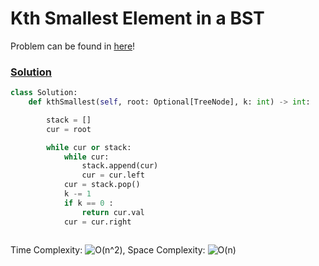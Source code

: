 # Kth Smallest Element in a BST
Problem can be found in [here](https://leetcode.com/problems/kth-smallest-element-in-a-bst/)!

### [Solution](/BinarySearchTree/230-KthSmallestElementInaBST/solution.py)

```python
class Solution:
    def kthSmallest(self, root: Optional[TreeNode], k: int) -> int:

        stack = []
        cur = root

        while cur or stack:
            while cur:
                stack.append(cur)
                cur = cur.left
            cur = stack.pop()
            k -= 1
            if k == 0 :
                return cur.val
            cur = cur.right
        
```

Time Complexity: ![O(n^2)](<https://latex.codecogs.com/svg.image?\inline&space;O(n^2)>), Space Complexity: ![O(n)](<https://latex.codecogs.com/svg.image?\inline&space;O(n)>)


